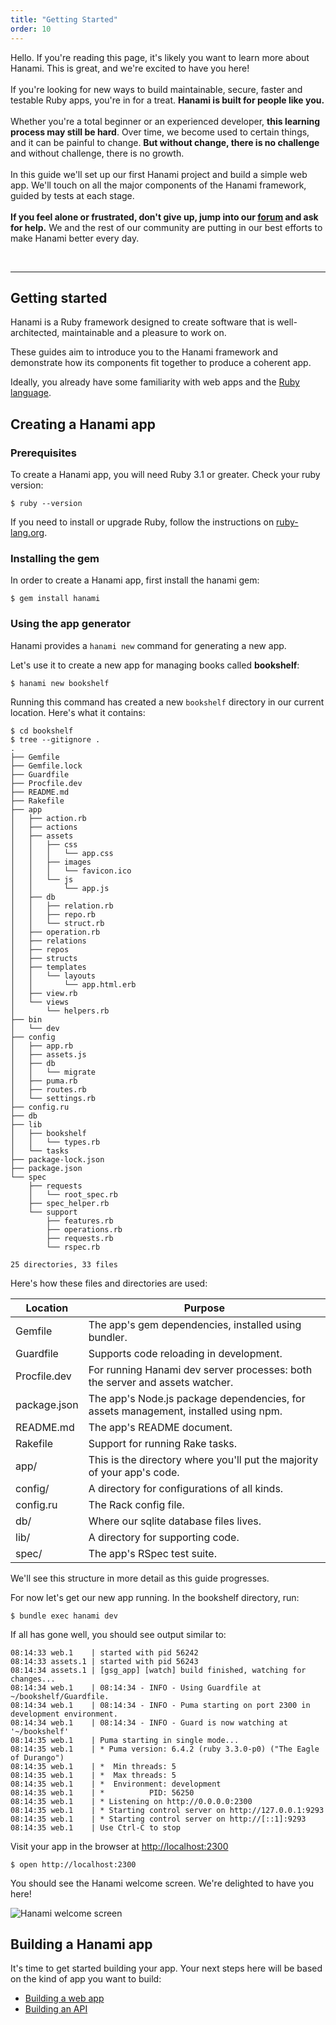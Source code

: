 ```yaml
---
title: "Getting Started"
order: 10
---
```


<p id="getting-started-lead" class="lead">
  Hello. If you're reading this page, it's likely you want to learn more about Hanami. This is great, and we're excited to have you here!
  <br><br>
  If you're looking for new ways to build maintainable, secure, faster and testable Ruby apps, you're in for a treat. <strong>Hanami is built for people like you.</strong>
  <br><br>
  Whether you're a total beginner or an experienced developer, <strong>this learning process may still be hard</strong>. Over time, we become used to certain things, and it can be painful to change. <strong>But without change, there is no challenge</strong> and without challenge, there is no growth.
  <br><br>
  In this guide we'll set up our first Hanami project and build a simple web app. We'll touch on all the major components of the Hanami framework, guided by tests at each stage.
  <br><br>
  <strong>If you feel alone or frustrated, don't give up, jump into our <a href="https://discourse.hanamirb.org">forum</a> and ask for help.</strong> We and the rest of our community are putting in our best efforts to make Hanami better every day.
</p>

<br>
<hr>

## Getting started

Hanami is a Ruby framework designed to create software that is well-architected, maintainable and a pleasure to work on.

These guides aim to introduce you to the Hanami framework and demonstrate how its components fit together to produce a coherent app.

Ideally, you already have some familiarity with web apps and the [Ruby language](https://www.ruby-lang.org/en/).


## Creating a Hanami app

### Prerequisites

To create a Hanami app, you will need Ruby 3.1 or greater. Check your ruby version:

```shell
$ ruby --version
```

If you need to install or upgrade Ruby, follow the instructions on [ruby-lang.org](https://www.ruby-lang.org/en/documentation/installation/).

### Installing the gem

In order to create a Hanami app, first install the hanami gem:

```shell
$ gem install hanami
```

### Using the app generator

Hanami provides a `hanami new` command for generating a new app.

Let's use it to create a new app for managing books called **bookshelf**:

```shell
$ hanami new bookshelf
```

Running this command has created a new `bookshelf` directory in our current location. Here's what it contains:

```shell
$ cd bookshelf
$ tree --gitignore .
.
├── Gemfile
├── Gemfile.lock
├── Guardfile
├── Procfile.dev
├── README.md
├── Rakefile
├── app
│   ├── action.rb
│   ├── actions
│   ├── assets
│   │   ├── css
│   │   │   └── app.css
│   │   ├── images
│   │   │   └── favicon.ico
│   │   └── js
│   │       └── app.js
│   ├── db
│   │   ├── relation.rb
│   │   ├── repo.rb
│   │   └── struct.rb
│   ├── operation.rb
│   ├── relations
│   ├── repos
│   ├── structs
│   ├── templates
│   │   └── layouts
│   │       └── app.html.erb
│   ├── view.rb
│   └── views
│       └── helpers.rb
├── bin
│   └── dev
├── config
│   ├── app.rb
│   ├── assets.js
│   ├── db
│   │   └── migrate
│   ├── puma.rb
│   ├── routes.rb
│   └── settings.rb
├── config.ru
├── db
├── lib
│   ├── bookshelf
│   │   └── types.rb
│   └── tasks
├── package-lock.json
├── package.json
└── spec
    ├── requests
    │   └── root_spec.rb
    ├── spec_helper.rb
    └── support
        ├── features.rb
        ├── operations.rb
        ├── requests.rb
        └── rspec.rb

25 directories, 33 files
```

Here's how these files and directories are used:

| Location      | Purpose  |
|---------------|----------|
| Gemfile       | The app's gem dependencies, installed using bundler. |
| Guardfile     | Supports code reloading in development. |
| Procfile.dev  | For running Hanami dev server processes: both the server and assets watcher. |
| package.json  | The app's Node.js package dependencies, for assets management, installed using npm. |
| README.md     | The app's README document. |
| Rakefile      | Support for running Rake tasks. |
| app/          | This is the directory where you'll put the majority of your app's code. |
| config/       | A directory for configurations of all kinds. |
| config.ru     | The Rack config file. |
| db/           | Where our sqlite database files lives. |
| lib/          | A directory for supporting code. |
| spec/         | The app's RSpec test suite. |

We'll see this structure in more detail as this guide progresses.

For now let's get our new app running. In the bookshelf directory, run:

```shell
$ bundle exec hanami dev
```

If all has gone well, you should see output similar to:

```shell
08:14:33 web.1    | started with pid 56242
08:14:33 assets.1 | started with pid 56243
08:14:34 assets.1 | [gsg_app] [watch] build finished, watching for changes...
08:14:34 web.1    | 08:14:34 - INFO - Using Guardfile at ~/bookshelf/Guardfile.
08:14:34 web.1    | 08:14:34 - INFO - Puma starting on port 2300 in development environment.
08:14:34 web.1    | 08:14:34 - INFO - Guard is now watching at '~/bookshelf'
08:14:35 web.1    | Puma starting in single mode...
08:14:35 web.1    | * Puma version: 6.4.2 (ruby 3.3.0-p0) ("The Eagle of Durango")
08:14:35 web.1    | *  Min threads: 5
08:14:35 web.1    | *  Max threads: 5
08:14:35 web.1    | *  Environment: development
08:14:35 web.1    | *          PID: 56250
08:14:35 web.1    | * Listening on http://0.0.0.0:2300
08:14:35 web.1    | * Starting control server on http://127.0.0.1:9293
08:14:35 web.1    | * Starting control server on http://[::1]:9293
08:14:35 web.1    | Use Ctrl-C to stop
```

Visit your app in the browser at [http://localhost:2300](http://localhost:2300)

```shell
$ open http://localhost:2300
```

You should see the Hanami welcome screen. We're delighted to have you here!

<!-- TODO: update this screenshot for 2.2 -->
<p><img src="/v2.2/introduction/hanami-welcome.png" alt="Hanami welcome screen" class="img-responsive"></p>

## Building a Hanami app

It's time to get started building your app. Your next steps here will be based on the kind of app you want to build:

- [Building a web app](/v2.2/introduction/building-a-web-app/)
- [Building an API](/v2.2/introduction/building-an-api/)

